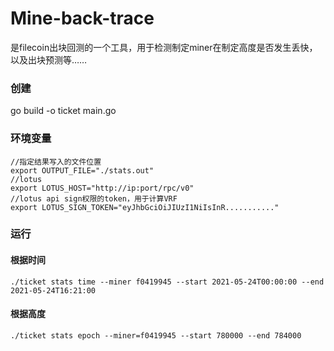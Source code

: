 # Mine-back-trace 
是filecoin出块回测的一个工具，用于检测制定miner在制定高度是否发生丢快，以及出块预测等……
### 创建
go build -o ticket main.go
### 环境变量
```
//指定结果写入的文件位置
export OUTPUT_FILE="./stats.out"
//lotus                                                                               
export LOTUS_HOST="http://ip:port/rpc/v0"
//lotus api sign权限的token，用于计算VRF
export LOTUS_SIGN_TOKEN="eyJhbGciOiJIUzI1NiIsInR..........."
```

### 运行
#### 根据时间
```azure
./ticket stats time --miner f0419945 --start 2021-05-24T00:00:00 --end 2021-05-24T16:21:00
```
#### 根据高度
```azure
./ticket stats epoch --miner=f0419945 --start 780000 --end 784000
```
